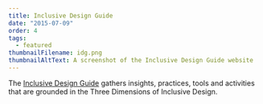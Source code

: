 ```yaml
---
title: Inclusive Design Guide
date: "2015-07-09"
order: 4
tags:
  - featured
thumbnailFilename: idg.png
thumbnailAltText: A screenshot of the Inclusive Design Guide website
---
```

The [Inclusive Design Guide](https://guide.inclusivedesign.ca/) gathers insights, practices, tools and activities that
are grounded in the Three Dimensions of Inclusive Design.

